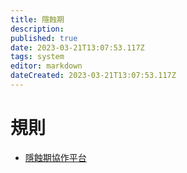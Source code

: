 ```yaml
---
title: 隱蝕期
description: 
published: true
date: 2023-03-21T13:07:53.117Z
tags: system
editor: markdown
dateCreated: 2023-03-21T13:07:53.117Z
---
```


# 規則
- [隱蝕期協作平台](https://sites.google.com/site/eclipsephasezh/)
